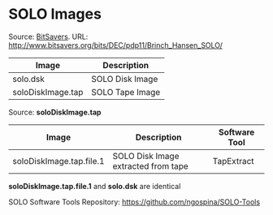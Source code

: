 # SOLO Images

Source: [BitSavers](http://www.bitsavers.org). URL: http://www.bitsavers.org/bits/DEC/pdp11/Brinch_Hansen_SOLO/

|Image            | Description   |
|-----------------|---------------|
|solo.dsk         |SOLO Disk Image|
|soloDiskImage.tap|SOLO Tape Image|

Source: **soloDiskImage.tap**

|Image                   |Description                        |Software Tool|
|------------------------|-----------------------------------|-------------|
|soloDiskImage.tap.file.1|SOLO Disk Image extracted from tape|TapExtract   | 

**soloDiskImage.tap.file.1** and **solo.dsk** are identical 
            
SOLO Software Tools Repository: https://github.com/ngospina/SOLO-Tools
